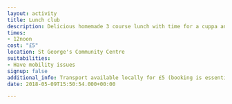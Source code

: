 ```yaml
---
layout: activity
title: Lunch club
description: Delicious homemade 3 course lunch with time for a cuppa and a chat too.
times:
- 12noon
cost: "£5"
location: St George's Community Centre
suitabilities:
- Have mobility issues
signup: false
additional_info: Transport available locally for £5 (booking is essential)
date: 2018-05-09T15:50:54.000+00:00

---
```

